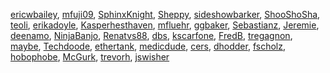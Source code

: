 [ericwbailey](/en-US/profiles/ericwbailey),
[mfuji09](/en-US/profiles/mfuji09),
[SphinxKnight](/en-US/profiles/SphinxKnight),
[Sheppy](/en-US/profiles/Sheppy),
[sideshowbarker](/en-US/profiles/sideshowbarker),
[ShooShoSha](/en-US/profiles/ShooShoSha),
[teoli](/en-US/profiles/teoli),
[erikadoyle](/en-US/profiles/erikadoyle),
[Kasperhesthaven](/en-US/profiles/Kasperhesthaven),
[mfluehr](/en-US/profiles/mfluehr), [ggbaker](/en-US/profiles/ggbaker),
[Sebastianz](/en-US/profiles/Sebastianz),
[Jeremie](/en-US/profiles/Jeremie), [deenamo](/en-US/profiles/deenamo),
[NinjaBanjo](/en-US/profiles/NinjaBanjo),
[Renatvs88](/en-US/profiles/Renatvs88), [dbs](/en-US/profiles/dbs),
[kscarfone](/en-US/profiles/kscarfone), [FredB](/en-US/profiles/FredB),
[tregagnon](/en-US/profiles/tregagnon), [maybe](/en-US/profiles/maybe),
[Techdoode](/en-US/profiles/Techdoode),
[ethertank](/en-US/profiles/ethertank),
[medicdude](/en-US/profiles/medicdude), [cers](/en-US/profiles/cers),
[dhodder](/en-US/profiles/dhodder), [fscholz](/en-US/profiles/fscholz),
[hobophobe](/en-US/profiles/hobophobe),
[McGurk](/en-US/profiles/McGurk), [trevorh](/en-US/profiles/trevorh),
[jswisher](/en-US/profiles/jswisher)
